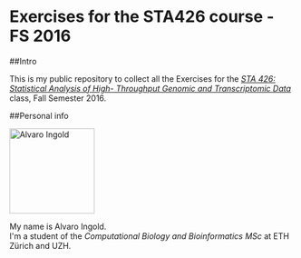# Exercises for the STA426 course - FS 2016

##Intro

This is my public repository to collect all the Exercises for the [*STA 426: Statistical Analysis of High- Throughput Genomic and Transcriptomic Data*][STA426 link] class, Fall Semester 2016.

##Personal info

<img src="https://avatars1.githubusercontent.com/u/4637481" alt="Alvaro Ingold" width="150" height="150"/>

My name is Alvaro Ingold.  
I'm a student of the _Computational Biology and Bioinformatics MSc_ at ETH Zürich and UZH.


[STA426 link]: http://www.vorlesungen.uzh.ch/HS16/suche/sm-50595037.modveranst.html
